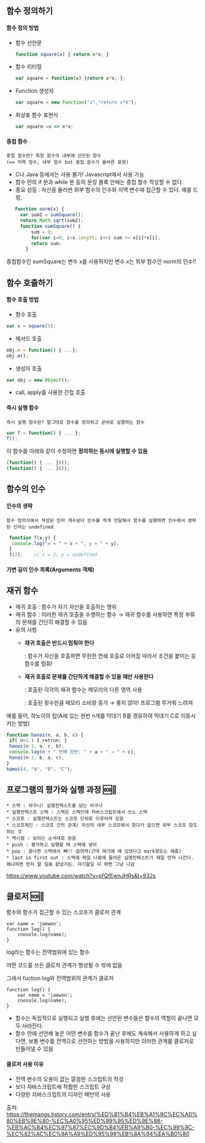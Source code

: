 ## 함수 정의하기
  
  #### 함수 정의 방법
  * 함수 선언문
      ```javascript
      function square(x) { return x*x; }
      ```
  * 함수 리터럴
     ```javascript
     var square = function(x) {return x*x; };
      ``` 
 * Function 생성자
   ```javascript
   var square = new Function("x","return x*X");
      ```
  * 화살표 함수 표현식 
     ```javascript
     var square =x => x*x; 
     ```
  #### 중첩 함수
    중첩 함수란? 특정 함수의 내부에 선언된 함수
    (== 지역 함수, 내부 함수 but 중첩 함수가 올바른 표현)
   * C나 Java 등에서는 사용 불가! Javascript에서 사용 가능
   * 함수 안의 if 문과 while 문 등의 문장 블록 안에는 중첩 함수 작성할 수 없다. 
   * 중요 성질 : 자신을 둘러싼 외부 함수의 인수와 지역 변수에 접근할 수 있다. 
예를 드렁,

 ```javascript
    function norm(x) {
      var sum2 = sumSquare();
      return Math.sqrt(sum2);
      function sumSquare() {
          sum = 0;
          for(var i=0; i<x.length; i++) sum += x[i]*x[i];
          return sum;
        }
 ```
 중첩함수인 sumSquare는 변수 x를 사용하지만 변수 x는 외부 함수인 norm의 인수!!
## 함수 호출하기
#### 함수 호출 방법
 * 함수 호출
  ```javascript
  var s = square(5);
  ```
 * 메서드 호출
  ```javascript
  obj.m = function() { ...};
  obj.m();
  ```
 * 생성자 호출
  ```javascript
  var obj = new Object();
  ```
 * call, apply를 사용한 간접 호출

 #### 즉시 실행 함수
    즉시 실행 함수란? 말그대로 함수를 정의하고 곧바로 실행하는 함수
  ```javascript
  var f = function() { ... };
  f();
  ```
  이 함수를 아래와 같이 수정하면 **정의하는 동시에 실행할 수 있음**
  ```javascript
  (function() { ... })();
  (function() { ... }());
  ```

## 함수의 인수
  #### 인수의 생략
    함수 정의식에서 작성된 인자 개수보다 인수를 적게 전달해서 함수를 실행하면 인수에서 생략된 인자는 undefined
 ```javascript
  function f(x,y) {
   console.log("x = " + x + ", y = " + y);
  }
  f(2);    // x = 2, y = undefined  
 ```
  
  #### 가변 길이 인수 목록(Arguments 객체)

## 재귀 함수
  * 재귀 호출 : 함수가 자기 자신을 호출하는 행위
  * 재귀 함수 : 이러한 재귀 호출을 수행하는 함수
     → 재귀 함수를 사용하면 특정 부류의 문제를 간단히 해결할 수 있음
  * 유의 사항
    - **재귀 호출은 반드시 멈춰야 한다**
    
         : 함수가 자신을 호출하면 무한한 연쇄 호출로 이어짐 따라서 조건을 붙이는 등 함수를 멈춰!
    - **재귀 호출로 문제를 간단하게 해결할 수 있을 때만 사용한다**
    
         : 호출된 각각의 재귀 함수는 메모리의 다른 영역 사용
         
         : 호출된 횟수만큼 메모리 소비량 증가 → 좋지 않아! 프로그램 무거워 느려져
         
예를 들어, 하노이의 탑(A에 있는 원반 n개를 막대기 B를 경유하여 막대기 C로 이동시키는 방법) 
   ```javascript
   function hanoi(n, a, b, c) {
    if( n<1 ) { retrun; }
    hanoi(n-1, a, c, b);
    console.log(n + " 번째 원반: " + a + " → " + c);
    hanoi(n-1, b, a, c);
  }
  hamoi(4, "A", "B", "C");
   ```

## 프로그램의 평가와 실행 과정 🆘🥕
    * 스택 : 바구니! 실행컨텍스트를 담는 바구니
    * 실행컨텍스트 스택 : 스택은 스택인데 자바스크립트에서 쓰는 스택
    * 스코프 : 실행컨텍스트는 스코프 단위로 이루어져 있음
    * 스코프체인 : 스코프 간의 관계/ 자신의 내부 스코프에서 찾다가 없으면 외부 스코프 참조하는 것
    * 렉시컬 : 보이는 순서대로 읽음
    * push : 평가하고 실행할 때 스택에 넣어
    * pop : 끝나면 스택에서 빼!! 없어져(근데 여기에 얘 있었다고 mark정도는 해줌)
    * last in first out : 스택에 제일 나중에 들어온 실행컨텍스트가 제일 먼저 나간다. 왜냐하면 먼저 할 일을 끝냈거든. 자기할일 다 하면 그냥 나감
    
   https://www.youtube.com/watch?v=pfQfEwnJHRs&t=932s
   
## 클로저 🆘🥕
함수와 함수가 접근할 수 있는 스코프가 클로저 관계
```javscript
var name = 'jaewon';
function log() {
    cnosole.log(name);
}
```
log라는 함수는 전역범위에 있는 함수

어떤 코드를 쓰든 클로저 관계가 형성될 수 밖에 없음

그래서 fuction log와 전역범위의 관계가 클로저

```javscript
function log() {
    var name = 'jaewon';
    cnosole.log(name);
}
```

- 함수는 독립적으로 실행되고 실행 후에는 선언된 변수들은 함수의 역할이 끝나면 모두 사라진다.
- 함수 안에 선언해 놓은 어떤 변수를 함수가 끝난 후에도 계속해서 사용하게 하고 싶다면, 보통 변수를 전역으로 선언하는 방법을 사용하지만 이러한 관계를 클로저로 만들어낼 수 있음

#### 클로저 사용 이유
* 전역 변수의 오용이 없는 깔끔한 스크립트의 작성
* 보다 자바스크립트에 적합한 스크립트 구성
* 다양한 자바스크립트의 디자인 패턴의 사용

출처: https://themangs.tistory.com/entry/%ED%81%B4%EB%A1%9C%EC%A0%80%EB%9E%80-%EC%A0%95%ED%99%95%ED%9E%88-%EB%AC%B4%EC%97%87%EC%9D%B4%EB%A9%B0-%EC%99%9C-%EC%82%AC%EC%9A%A9%ED%95%98%EB%8A%94%EA%B0%80
